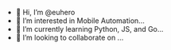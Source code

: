 - 👋 Hi, I’m @euhero
- 👀 I’m interested in Mobile Automation...
- 🌱 I’m currently learning Python, JS, and Go...
- 💞️ I’m looking to collaborate on ...

<!---
euhero/euhero is a ✨ special ✨ repository because its `README.md` (this file) appears on your GitHub profile.
You can click the Preview link to take a look at your changes.
--->
